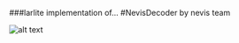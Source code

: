 ###larlite implementation of...
#NevisDecoder
by nevis team

![alt text](http://www.nevis.columbia.edu/~vgenty/public/NevisShift.jpeg "a")
